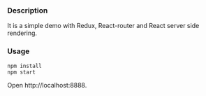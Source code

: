 ### Description

It is a simple demo with Redux, React-router and React server side rendering.

### Usage
```
npm install
npm start
```
Open http://localhost:8888. 

